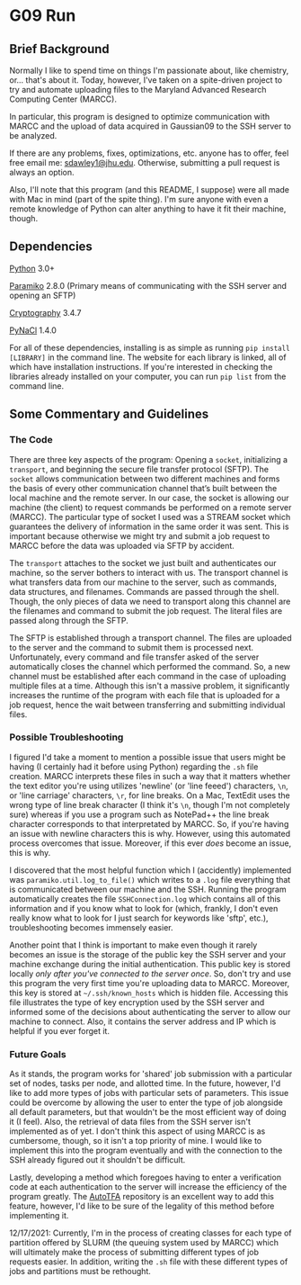 # G09 Run

## Brief Background
Normally I like to spend time on things I'm passionate about, like chemistry, or... that's about it. Today, however, I've taken on a spite-driven project to try and automate uploading files to the Maryland Advanced Research Computing Center (MARCC).

In particular, this program is designed to optimize communication with MARCC and the upload of data acquired in Gaussian09 to the SSH server to be analyzed.

If there are any problems, fixes, optimizations, etc. anyone has to offer, feel free email me: sdawley1@jhu.edu. Otherwise, submitting a pull request is always an option.

Also, I'll note that this program (and this README, I suppose) were all made with Mac in mind (part of the spite thing). I'm sure anyone with even a remote knowledge of Python can alter anything to have it fit their machine, though.

## Dependencies
[Python](https://www.python.org/) 3.0+ 

[Paramiko](https://www.paramiko.org/index.html) 2.8.0 (Primary means of communicating with the SSH server and opening an SFTP)

[Cryptography](https://cryptography.io/en/latest/) 3.4.7

[PyNaCl](https://pypi.org/project/PyNaCl/) 1.4.0

For all of these dependencies, installing is as simple as running `pip install [LIBRARY]` in the command line. The website for each library is linked, all of which have installation instructions. If you're interested in checking the libraries already installed on your computer, you can run `pip list` from the command line.

## Some Commentary and Guidelines

### The Code

There are three key aspects of the program: Opening a `socket`, initializing a `transport`, and beginning the secure file transfer protocol (SFTP). The `socket` allows communication between two different machines and forms the basis of every other communication channel that’s built between the local machine and the remote server. In our case, the socket is allowing our machine (the client) to request commands be performed on a remote server (MARCC). The particular type of socket I used was a STREAM socket which guarantees the delivery of information in the same order it was sent. This is important because otherwise we might try and submit a job request to MARCC before the data was uploaded via SFTP by accident.

The `transport` attaches to the socket we just built and authenticates our machine, so the server bothers to interact with us. The transport channel is what transfers data from our machine to the server, such as commands, data structures, and filenames. Commands are passed through the shell. Though, the only pieces of data we need to transport along this channel are the filenames and command to submit the job request. The literal files are passed along through the SFTP.

The SFTP is established through a transport channel. The files are uploaded to the server and the command to submit them is processed next. Unfortunately, every command and file transfer asked of the server automatically closes the channel which performed the command. So, a new channel must be established after each command in the case of uploading multiple files at a time. Although this isn't a massive problem, it significantly increases the runtime of the program with each file that is uploaded for a job request, hence the wait between transferring and submitting individual files.

### Possible Troubleshooting

I figured I'd take a moment to mention a possible issue that users might be having (I certainly had it before using Python) regarding the `.sh` file creation. MARCC interprets these files in such a way that it matters whether the text editor you're using utilizes 'newline' (or 'line feeed') characters, `\n`, or 'line carriage' characters, `\r`, for line breaks. On a Mac, TextEdit uses the wrong type of line break character (I think it's `\n`, though I'm not completely sure) whereas if you use a program such as NotePad++ the line break character corresponds to that interpretated by MARCC. So, if you're having an issue with newline characters this is why. However, using this automated process overcomes that issue. Moreover, if this ever *does* become an issue, this is why.

I discovered that the most helpful function which I (accidently) implemented was `paramiko.util.log_to_file()` which writes to a `.log` file everything that is communicated between our machine and the SSH. Running the program automatically creates the file `SSHConnection.log` which contains all of this information and if you know what to look for (which, frankly, I don't even really know what to look for I just search for keywords like 'sftp', etc.), troubleshooting becomes immensely easier.

Another point that I think is important to make even though it rarely becomes an issue is the storage of the public key the SSH server and your machine exchange during the initial authentication. This public key is stored locally *only after you've connected to the server once*. So, don't try and use this program the very first time you're uploading data to MARCC. Moreover, this key is stored at `~/.ssh/known_hosts` which is hidden file. Accessing this file illustrates the type of key encryption used by the SSH server and informed some of the decisions about authenticating the server to allow our machine to connect. Also, it contains the server address and IP which is helpful if you ever forget it.


### Future Goals

As it stands, the program works for 'shared' job submission with a particular set of nodes, tasks per node, and allotted time. In the future, however, I'd like to add more types of jobs with particular sets of parameters. This issue could be overcome by allowing the user to enter the type of job alongside all default parameters, but that wouldn't be the most efficient way of doing it (I feel). Also, the retrieval of data files from the SSH server isn't implemented as of yet. I don't think this aspect of using MARCC is as cumbersome, though, so it isn't a top priority of mine. I would like to implement this into the program eventually and with the connection to the SSH already figured out it shouldn't be difficult.

Lastly, developing a method which foregoes having to enter a verification code at each authentication to the server will increase the efficiency of the program greatly. The [AutoTFA](https://github.com/tmcqueen-materials/autotfa) repository is an excellent way to add this feature, however, I'd like to be sure of the legality of this method before implementing it.

12/17/2021: Currently, I'm in the process of creating classes for each type of partition offered by SLURM (the queuing system used by MARCC) which will ultimately make the process of submitting different types of job requests easier. In addition, writing the `.sh` file with these different types of jobs and partitions must be rethought.




